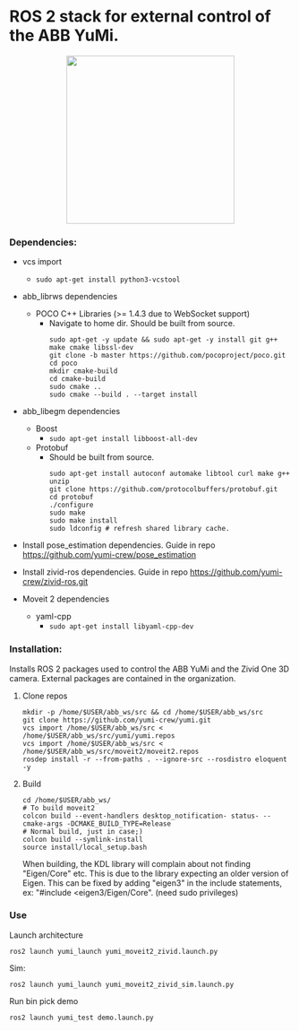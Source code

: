 # ROS 2 stack for external control of the ABB YuMi.
<p align="center">
  <img src="https://github.com/yumi-crew/yumi/blob/eloquent/yumi_description/meshes/yumi_render.png" width=300>
</p>


### Dependencies:
* vcs import
   * `sudo apt-get install python3-vcstool`

* abb_librws dependencies
   * POCO C++ Libraries (>= 1.4.3 due to WebSocket support)
       * Navigate to home dir.
         Should be built from source.
         ~~~~
         sudo apt-get -y update && sudo apt-get -y install git g++ make cmake libssl-dev  
         git clone -b master https://github.com/pocoproject/poco.git   
         cd poco
         mkdir cmake-build 
         cd cmake-build
         sudo cmake ..
         sudo cmake --build . --target install
         ~~~~
* abb_libegm dependencies
  * Boost
     * `sudo apt-get install libboost-all-dev`
  * Protobuf 
     * Should be built from source.
        ~~~~ 
        sudo apt-get install autoconf automake libtool curl make g++ unzip  
        git clone https://github.com/protocolbuffers/protobuf.git  
        cd protobuf  
        ./configure
        sudo make
        sudo make install
        sudo ldconfig # refresh shared library cache.
        ~~~~ 
* Install pose_estimation dependencies. Guide in repo https://github.com/yumi-crew/pose_estimation
* Install zivid-ros dependencies. Guide in repo https://github.com/yumi-crew/zivid-ros.git

* Moveit 2 dependencies
    * yaml-cpp   
        * `sudo apt-get install libyaml-cpp-dev` 
     
### Installation:

Installs ROS 2 packages used to control the ABB YuMi and the Zivid One 3D camera. External packages are contained in the organization. 


1. Clone repos
    ~~~~
    mkdir -p /home/$USER/abb_ws/src && cd /home/$USER/abb_ws/src
    git clone https://github.com/yumi-crew/yumi.git
    vcs import /home/$USER/abb_ws/src < /home/$USER/abb_ws/src/yumi/yumi.repos
    vcs import /home/$USER/abb_ws/src < /home/$USER/abb_ws/src/moveit2/moveit2.repos
    rosdep install -r --from-paths . --ignore-src --rosdistro eloquent -y
    ~~~~
    
2. Build

    ~~~~
    cd /home/$USER/abb_ws/
    # To build moveit2
    colcon build --event-handlers desktop_notification- status- --cmake-args -DCMAKE_BUILD_TYPE=Release
    # Normal build, just in case;)
    colcon build --symlink-install
    source install/local_setup.bash
    ~~~~

    When building,  the KDL library will complain about not finding "Eigen/Core" etc. This is due to the library expecting an older  version of Eigen. This can be fixed by adding "eigen3" in the include statements, ex: "#include <eigen3/Eigen/Core". (need sudo privileges)
### Use 

Launch architecture
   ~~~~ 
   ros2 launch yumi_launch yumi_moveit2_zivid.launch.py
   ~~~~
   Sim:
   ~~~~
   ros2 launch yumi_launch yumi_moveit2_zivid_sim.launch.py
   ~~~~
Run bin pick demo
   ~~~~
   ros2 launch yumi_test demo.launch.py
   ~~~~
